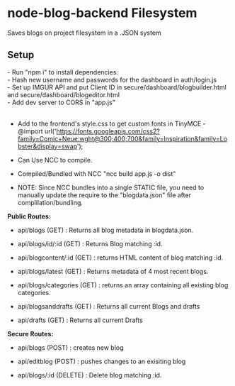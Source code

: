 # node-blog-backend Filesystem
Saves blogs on project filesystem in a .JSON system
<h2>Setup</h2>
- Run "npm i" to install dependencies. <br>
- Hash new username and passwords for the dashboard in auth/login.js <br>
- Set up IMGUR API and put Client ID in secure/dashboard/blogbuilder.html and secure/dashboard/blogeditor.html <br>
- Add dev server to CORS in "app.js" <br><br>

- Add to the frontend's style.css to get custom fonts in TinyMCE - @import url('https://fonts.googleapis.com/css2?family=Comic+Neue:wght@300;400;700&family=Inspiration&family=Lobster&display=swap');

- Can Use NCC to compile. <br>
- Compiled/Bundled with NCC "ncc build app.js -o dist" <br>
- NOTE: Since NCC bundles into a single STATIC file, you need to manually update the require to the "blogdata.json" file after complilation/bundling.<br>


<strong>Public Routes:</strong>
- api/blogs (GET) : Returns all blog metadata in blogdata.json.

- api/blogs/id/:id (GET) : Returns Blog matching :id.

- api/blogcontent/:id (GET) : returns HTML content of blog matching :id.

- api/blogs/latest (GET) : Returns metadata of 4 most recent blogs.

- api/blogs/categories (GET) : returns an array containing all existing blog categories.

- api/blogsanddrafts (GET) : Returns all current Blogs and drafts

- api/drafts (GET) : Returns all current Drafts

<strong>Secure Routes:</strong>

- api/blogs (POST) : creates new blog

- api/editblog (POST) : pushes changes to an exisiting blog

- api/blogs/:id (DELETE) : Delete blog matching :id.
